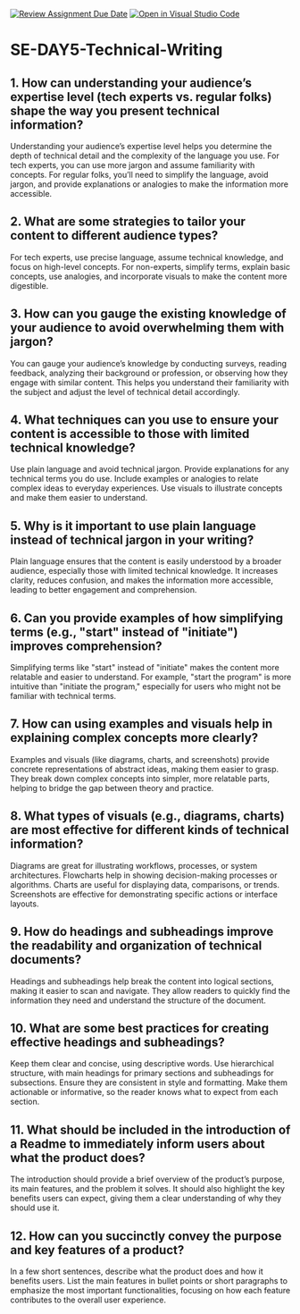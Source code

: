 [![Review Assignment Due Date](https://classroom.github.com/assets/deadline-readme-button-22041afd0340ce965d47ae6ef1cefeee28c7c493a6346c4f15d667ab976d596c.svg)](https://classroom.github.com/a/zsAR-pyY)
[![Open in Visual Studio Code](https://classroom.github.com/assets/open-in-vscode-2e0aaae1b6195c2367325f4f02e2d04e9abb55f0b24a779b69b11b9e10269abc.svg)](https://classroom.github.com/online_ide?assignment_repo_id=17213438&assignment_repo_type=AssignmentRepo)
# SE-DAY5-Technical-Writing
## 1. How can understanding your audience’s expertise level (tech experts vs. regular folks) shape the way you present technical information?

Understanding your audience’s expertise level helps you determine the depth of technical detail and the complexity of the language you use. For tech experts, you can use more jargon and assume familiarity with concepts. For regular folks, you’ll need to simplify the language, avoid jargon, and provide explanations or analogies to make the information more accessible.

## 2. What are some strategies to tailor your content to different audience types?

For tech experts, use precise language, assume technical knowledge, and focus on high-level concepts.
For non-experts, simplify terms, explain basic concepts, use analogies, and incorporate visuals to make the content more digestible.

## 3. How can you gauge the existing knowledge of your audience to avoid overwhelming them with jargon?

You can gauge your audience’s knowledge by conducting surveys, reading feedback, analyzing their background or profession, or observing how they engage with similar content. This helps you understand their familiarity with the subject and adjust the level of technical detail accordingly.

## 4. What techniques can you use to ensure your content is accessible to those with limited technical knowledge?

Use plain language and avoid technical jargon.
Provide explanations for any technical terms you do use.
Include examples or analogies to relate complex ideas to everyday experiences.
Use visuals to illustrate concepts and make them easier to understand.

## 5. Why is it important to use plain language instead of technical jargon in your writing?

Plain language ensures that the content is easily understood by a broader audience, especially those with limited technical knowledge. It increases clarity, reduces confusion, and makes the information more accessible, leading to better engagement and comprehension.

## 6. Can you provide examples of how simplifying terms (e.g., "start" instead of "initiate") improves comprehension?

Simplifying terms like "start" instead of "initiate" makes the content more relatable and easier to understand. For example, "start the program" is more intuitive than "initiate the program," especially for users who might not be familiar with technical terms.

## 7. How can using examples and visuals help in explaining complex concepts more clearly?

Examples and visuals (like diagrams, charts, and screenshots) provide concrete representations of abstract ideas, making them easier to grasp. They break down complex concepts into simpler, more relatable parts, helping to bridge the gap between theory and practice.

## 8. What types of visuals (e.g., diagrams, charts) are most effective for different kinds of technical information?

Diagrams are great for illustrating workflows, processes, or system architectures.
Flowcharts help in showing decision-making processes or algorithms.
Charts are useful for displaying data, comparisons, or trends.
Screenshots are effective for demonstrating specific actions or interface layouts.


## 9. How do headings and subheadings improve the readability and organization of technical documents?

Headings and subheadings help break the content into logical sections, making it easier to scan and navigate. They allow readers to quickly find the information they need and understand the structure of the document.

## 10. What are some best practices for creating effective headings and subheadings?

Keep them clear and concise, using descriptive words.
Use hierarchical structure, with main headings for primary sections and subheadings for subsections.
Ensure they are consistent in style and formatting.
Make them actionable or informative, so the reader knows what to expect from each section.

## 11. What should be included in the introduction of a Readme to immediately inform users about what the product does?

The introduction should provide a brief overview of the product’s purpose, its main features, and the problem it solves. It should also highlight the key benefits users can expect, giving them a clear understanding of why they should use it.


## 12. How can you succinctly convey the purpose and key features of a product?
In a few short sentences, describe what the product does and how it benefits users. List the main features in bullet points or short paragraphs to emphasize the most important functionalities, focusing on how each feature contributes to the overall user experience.
